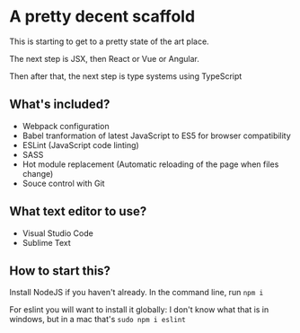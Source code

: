 # A pretty decent scaffold

This is starting to get to a pretty state of the art place.

The next step is JSX, then React or Vue or Angular.

Then after that, the next step is type systems using TypeScript

## What's included?

- Webpack configuration
- Babel tranformation of latest JavaScript to ES5 for browser compatibility
- ESLint (JavaScript code linting)
- SASS
- Hot module replacement (Automatic reloading of the page when files change)
- Souce control with Git

## What text editor to use?

- Visual Studio Code
- Sublime Text

## How to start this?

Install NodeJS if you haven't already. In the command line, run `npm i`

For eslint you will want to install it globally: I don't know what that is in windows, but in a mac that's `sudo npm i eslint`